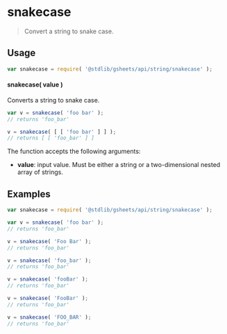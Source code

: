 <!--

@license Apache-2.0

Copyright (c) 2023 The Stdlib Authors.

Licensed under the Apache License, Version 2.0 (the "License");
you may not use this file except in compliance with the License.
You may obtain a copy of the License at

   http://www.apache.org/licenses/LICENSE-2.0

Unless required by applicable law or agreed to in writing, software
distributed under the License is distributed on an "AS IS" BASIS,
WITHOUT WARRANTIES OR CONDITIONS OF ANY KIND, either express or implied.
See the License for the specific language governing permissions and
limitations under the License.

-->

<!-- This is a generated file. Do not edit directly. -->

# snakecase

> Convert a string to snake case.

<section class="intro">

</section>

<!-- /.intro -->

<section class="usage">

## Usage

```javascript
var snakecase = require( '@stdlib/gsheets/api/string/snakecase' );
```

#### snakecase( value )

Converts a string to snake case.

```javascript
var v = snakecase( 'foo bar' );
// returns 'foo_bar'

v = snakecase( [ [ 'foo bar' ] ] );
// returns [ [ 'foo_bar' ] ]
```

The function accepts the following arguments:

-   **value**: input value. Must be either a string or a two-dimensional nested array of strings.

</section>

<!-- /.usage -->

<section class="notes">

</section>

<!-- /.notes -->

<section class="examples">

## Examples

<!-- eslint no-undef: "error" -->

```javascript
var snakecase = require( '@stdlib/gsheets/api/string/snakecase' );

var v = snakecase( 'foo bar' );
// returns 'foo_bar'

v = snakecase( 'Foo Bar' );
// returns 'foo_bar'

v = snakecase( 'foo_bar' );
// returns 'foo_bar'

v = snakecase( 'fooBar' );
// returns 'foo_bar'

v = snakecase( 'FooBar' );
// returns 'foo_bar'

v = snakecase( 'FOO_BAR' );
// returns 'foo_bar'
```

</section>

<!-- /.examples -->

<!-- Section for related `stdlib` packages. Do not manually edit this section, as it is automatically populated. -->

<section class="related">

</section>

<!-- /.related -->

<!-- Section for all links. Make sure to keep an empty line after the `section` element and another before the `/section` close. -->

<section class="links">

</section>

<!-- /.links -->

